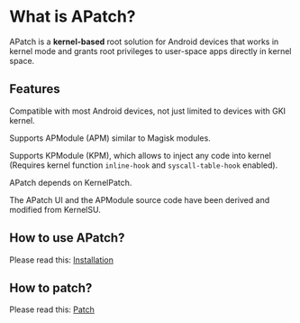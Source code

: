 # What is APatch?

APatch is a **kernel-based** root solution for Android devices that works in kernel mode and grants root privileges to user-space apps directly in kernel space.

## Features

Compatible with most Android devices, not just limited to devices with GKI kernel.

Supports APModule (APM) similar to Magisk modules.

Supports KPModule (KPM), which allows to inject any code into kernel (Requires kernel function `inline-hook` and `syscall-table-hook` enabled).

APatch depends on KernelPatch.

The APatch UI and the APModule source code have been derived and modified from KernelSU.

## How to use APatch?

Please read this: [Installation](/en/install)

## How to patch?

Please read this: [Patch](/en/patch)
